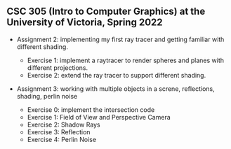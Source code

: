 CSC 305 (Intro to Computer Graphics) at the University of Victoria, Spring 2022
-------------------------------------------------------------------------------

- Assignment 2: implementing my first ray tracer and getting familiar with different shading. 
    - Exercise 1: implement a raytracer to render spheres and planes with different projections. 
    - Exercise 2: extend the ray tracer to support different shading.

- Assignment 3: working with multiple objects in a screne, reflections, shading, perlin noise
    - Exercise 0: implement the intersection code
    - Exercise 1: Field of View and Perspective Camera
    - Exercise 2: Shadow Rays
    - Exercise 3: Reflection
    - Exercise 4: Perlin Noise
